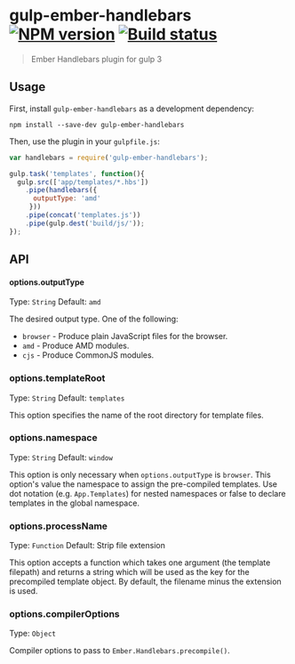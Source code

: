 # gulp-ember-handlebars [![NPM version][npm-image]][npm-url] [![Build status][travis-image]][travis-url]
> Ember Handlebars plugin for gulp 3

## Usage

First, install `gulp-ember-handlebars` as a development dependency:

```shell
npm install --save-dev gulp-ember-handlebars
```

Then, use the plugin in your `gulpfile.js`:

```javascript
var handlebars = require('gulp-ember-handlebars');

gulp.task('templates', function(){
  gulp.src(['app/templates/*.hbs'])
    .pipe(handlebars({
      outputType: 'amd'
     }))
    .pipe(concat('templates.js'))
    .pipe(gulp.dest('build/js/'));
});
```

## API

#### options.outputType
Type: `String`
Default: `amd`

The desired output type. One of the following:

* `browser` - Produce plain JavaScript files for the browser.
* `amd` - Produce AMD modules.
* `cjs` - Produce CommonJS modules.

### options.templateRoot
Type: `String`
Default: `templates`

This option specifies the name of the root directory for template files.

### options.namespace
Type: `String`
Default: `window`

This option is only necessary when `options.outputType` is `browser`. This
option's value the namespace to assign the pre-compiled templates. Use dot
notation (e.g. `App.Templates`) for nested namespaces or false to declare
templates in the global namespace.

### options.processName
Type: `Function`
Default: Strip file extension

This option accepts a function which takes one argument (the template filepath)
and returns a string which will be used as the key for the precompiled
template object. By default, the filename minus the extension is used.

### options.compilerOptions
Type: `Object`

Compiler options to pass to `Ember.Handlebars.precompile()`.


[travis-url]: http://travis-ci.org/fuseelements/gulp-ember-handlebars
[travis-image]: https://secure.travis-ci.org/fuseelements/gulp-ember-handlebars.png?branch=master
[npm-url]: https://npmjs.org/package/gulp-ember-handlebars
[npm-image]: https://badge.fury.io/gh/fuseelements%2Fgulp-ember-handlebars.png
